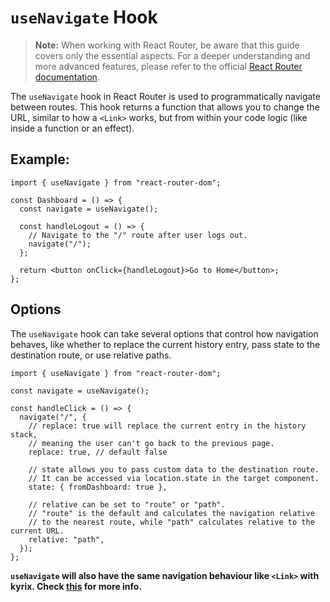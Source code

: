 # `useNavigate` Hook

> **Note:** When working with React Router, be aware that this guide covers only the essential aspects. For a deeper understanding and more advanced features, please refer to the official <a href='https://reactrouter.com/en/main/hooks/use-navigate' target='__blank'>React Router documentation</a>.

The `useNavigate` hook in React Router is used to programmatically navigate between routes. This hook returns a function that allows you to change the URL, similar to how a `<Link>` works, but from within your code logic (like inside a function or an effect).

## Example:

```tsx
import { useNavigate } from "react-router-dom";

const Dashboard = () => {
  const navigate = useNavigate();

  const handleLogout = () => {
    // Navigate to the "/" route after user logs out.
    navigate("/");
  };

  return <button onClick={handleLogout}>Go to Home</button>;
};
```

## Options

The `useNavigate` hook can take several options that control how navigation behaves, like whether to replace the current history entry, pass state to the destination route, or use relative paths.

```tsx
import { useNavigate } from "react-router-dom";

const navigate = useNavigate();

const handleClick = () => {
  navigate("/", {
    // replace: true will replace the current entry in the history stack,
    // meaning the user can't go back to the previous page.
    replace: true, // default false

    // state allows you to pass custom data to the destination route.
    // It can be accessed via location.state in the target component.
    state: { fromDashboard: true },

    // relative can be set to "route" or "path".
    // "route" is the default and calculates the navigation relative
    // to the nearest route, while "path" calculates relative to the current URL.
    relative: "path",
  });
};
```
**`useNavigate` will also have the same navigation behaviour like `<Link>` with kyrix. Check [this](/routing/react-router/components/link.html#behaviour-with-kyrix) for more info.**